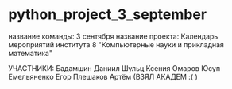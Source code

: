 # python_project_3_september
название команды: 3 сентября
название проекта: Календарь мероприятий  института 8 "Компьютерные науки и прикладная математика"

УЧАСТНИКИ:
Бадамшин Даниил
Шульц Ксения
Омаров Юсуп
Емельяненко Егор
Плешаков Артём (ВЗЯЛ АКАДЕМ :( )
  
